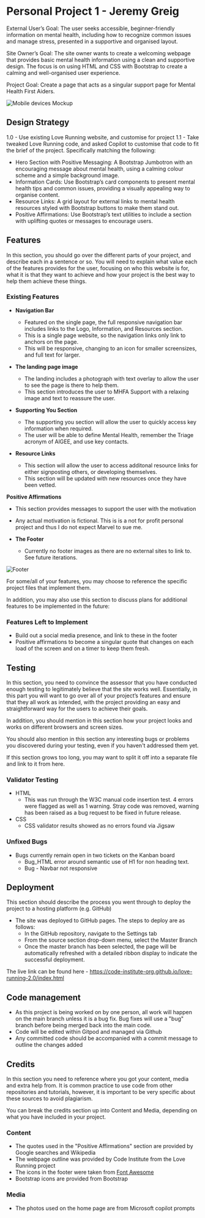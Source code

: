 # Personal Project 1 - Jeremy Greig

External User’s Goal: The user seeks accessible, beginner-friendly information on mental health, including how to recognize common issues and manage stress, presented in a supportive and organised layout.

Site Owner’s Goal: The site owner wants to create a welcoming webpage that provides basic mental health information using a clean and supportive design. The focus is on using HTML and CSS with Bootstrap to create a calming and well-organised user experience.

Project Goal: Create a page that acts as a singular support page for Mental Health First Aiders.

![Mobile devices Mockup](/workspace/CI_Project_1_JG/assets/images/Canva_mockup.png)

## Design Strategy ##

1.0 - Use existing Love Running website, and customise for project
1.1 - Take tweaked Love Running code, and asked Copilot to customise that code to fit the brief of the project. Specifically matching the following:

- Hero Section with Positive Messaging: A Bootstrap Jumbotron with an encouraging message about mental health, using a calming colour scheme and a simple background image.
- Information Cards: Use Bootstrap’s card components to present mental health tips and common issues, providing a visually appealing way to organise content.
- Resource Links: A grid layout for external links to mental health resources styled with Bootstrap buttons to make them stand out.
- Positive Affirmations: Use Bootstrap’s text utilities to include a section with uplifting quotes or messages to encourage users. 

## Features 

In this section, you should go over the different parts of your project, and describe each in a sentence or so. You will need to explain what value each of the features provides for the user, focusing on who this website is for, what it is that they want to achieve and how your project is the best way to help them achieve these things.

### Existing Features

- __Navigation Bar__

  - Featured on the single page, the full responsive navigation bar includes links to the Logo, Information, and Resources section.
  - This is a single page website, so the navigation links only link to anchors on the page.
  - This will be responsive, changing to an icon for smaller screensizes, and full text for larger.

- __The landing page image__

  - The landing includes a photograph with text overlay to allow the user to see the page is there to help them. 
  - This section introduces the user to MHFA Support with a relaxing image and text to reassure the user.

- __Supporting You Section__

  - The supporting you section will allow the user to quickly access key information when required. 
  - The user will be able to define Mental Health, remember the Triage acronym of AlGEE, and use key contacts. 

- __Resource Links__

  - This section will allow the user to access additonal resource links for either signposting others, or developing themselves. 
  - This section will be updated with new resources once they have been vetted. 

__Positive Affirmations__

  - This section provides messages to support the user with the motivation
  - Any actual motivation is fictional. This is is a not for profit personal project and thus I do not expect Marvel to sue me.

- __The Footer__ 

  - Currently no footer images as there are no external sites to link to. See future iterations.

![Footer](https://github.com/lucyrush/readme-template/blob/master/media/love_running_footer.png)

For some/all of your features, you may choose to reference the specific project files that implement them.

In addition, you may also use this section to discuss plans for additional features to be implemented in the future:

### Features Left to Implement

  - Build out a social media presence, and link to these in the footer
  - Positive affirmations to become a singular quote that changes on each load of the screen and on a timer to keep them fresh.

## Testing 

In this section, you need to convince the assessor that you have conducted enough testing to legitimately believe that the site works well. Essentially, in this part you will want to go over all of your project’s features and ensure that they all work as intended, with the project providing an easy and straightforward way for the users to achieve their goals.

In addition, you should mention in this section how your project looks and works on different browsers and screen sizes.

You should also mention in this section any interesting bugs or problems you discovered during your testing, even if you haven't addressed them yet.

If this section grows too long, you may want to split it off into a separate file and link to it from here.


### Validator Testing 

- HTML
  - This was run through the W3C manual code insertion test. 4 errors were flagged as well as 1 warning. Stray code was removed, warning has been raised as a bug request to be fixed in future release.
- CSS
  - CSS validator results showed as no errors found via Jigsaw

### Unfixed Bugs

- Bugs currently remain open in two tickets on the Kanban board
  - Bug_HTML error around semantic use of H1 for non heading text.
  - Bug - Navbar not responsive


## Deployment

This section should describe the process you went through to deploy the project to a hosting platform (e.g. GitHub) 

- The site was deployed to GitHub pages. The steps to deploy are as follows: 
  - In the GitHub repository, navigate to the Settings tab 
  - From the source section drop-down menu, select the Master Branch
  - Once the master branch has been selected, the page will be automatically refreshed with a detailed ribbon display to indicate the successful deployment. 

The live link can be found here - https://code-institute-org.github.io/love-running-2.0/index.html 

## Code management ##

- As this project is being worked on by one person, all work will happen on the main branch unless it is a bug fix. Bug fixes will use a "bug" branch before being merged back into the main code.
- Code will be edited within Gitpod and managed via Github
- Any committed code should be accompanied with a commit message to outline the changes added


## Credits 

In this section you need to reference where you got your content, media and extra help from. It is common practice to use code from other repositories and tutorials, however, it is important to be very specific about these sources to avoid plagiarism. 

You can break the credits section up into Content and Media, depending on what you have included in your project. 

### Content 

- The quotes used in the "Positive Affirmations" section are provided by Google searches and Wikipedia
- The webpage outline was provided by Code Institute from the Love Running project
- The icons in the footer were taken from [Font Awesome](https://fontawesome.com/)
- Bootstrap icons are provided from Bootstrap

### Media

- The photos used on the home page are from Microsoft copilot prompts

